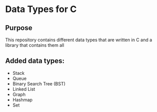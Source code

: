 # Data Types for C

## Purpose
This repository contains different data types that are written in C and a library that contains them all

## Added data types:
- Stack
- Queue
- Binary Search Tree (BST)
- Linked List
- Graph
- Hashmap
- Set

